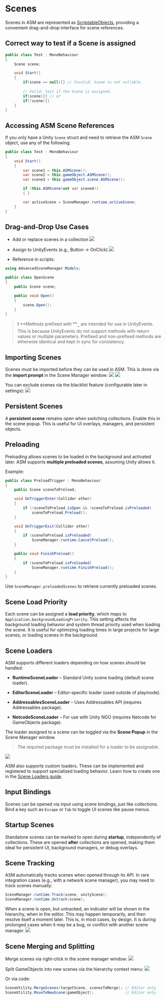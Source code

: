 # Scenes

Scenes in ASM are represented as [ScriptableObjects](https://docs.unity3d.com/Manual/class-ScriptableObject.html), providing a convenient drag-and-drop interface for scene references.

## Correct way to test if a Scene is assigned

```csharp
public class Test : MonoBehaviour
{
    Scene scene;

    void Start()
    {
        if(scene == null){} // Invalid: Scene is not nullable.
        
        // Valid: test if the Scene is assigned.
        if(scene){} // or 
        if(!scene){} 
    }
}
```

## Accessing ASM Scene References

If you only have a Unity `Scene` struct and need to retrieve the ASM `Scene` object, use any of the following:

```csharp
public class Test : MonoBehaviour
{
    void Start()
    {
        var scene1 = this.ASMScene();
        var scene2 = this.gameObject.ASMScene();
        var scene3 = this.gameObject.scene.ASMScene();

        if (this.ASMScene(out var scene4))
        { }

        var activeScene = SceneManager.runtime.activeScene;
    }
}
```

## Drag-and-Drop Use Cases

- Add or replace scenes in a collection
 ![](../image/drop-area.png)
    
- Assign to UnityEvents (e.g., Button → OnClick)
  ![](../image/button-click-scene-open.png)
    
- Reference in scripts:
```csharp
using AdvancedSceneManager.Models;

public class OpenScene
{
    public Scene scene;

    public void Open()
    {
        scene.Open();
    }
}
```

> ❗ **Methods prefixed with ****`_`** are intended for use in UnityEvents. This is because UnityEvents do not support methods with return values or multiple parameters. Prefixed and non-prefixed methods are otherwise identical and kept in sync for consistency.

## Importing Scenes

Scenes must be imported before they can be used in ASM. This is done via the **import prompt** in the Scene Manager window:
![](../image/scene-import-notification.png)
![](../image/import-scene-popup.png)

You can exclude scenes via the blacklist feature (configurable later in settings):
![](../image/blacklist.png)
## Persistent Scenes

A **persistent scene** remains open when switching collections. Enable this in the scene popup. This is useful for UI overlays, managers, and persistent objects.

## Preloading

Preloading allows scenes to be loaded in the background and activated later. ASM supports **multiple preloaded scenes**, assuming Unity allows it.

Example:

```csharp
public class PreloadTrigger : MonoBehaviour
{
    public Scene sceneToPreload;

    void OnTriggerEnter(Collider other)
    {
        if (!sceneToPreload.isOpen && !sceneToPreload.isPreloaded)
            sceneToPreload.Preload();
    }

    void OnTriggerExit(Collider other)
    {
        if (sceneToPreload.isPreloaded)
            SceneManager.runtime.CancelPreload();
    }

    public void FinishPreload()
    {
        if (sceneToPreload.isPreloaded)
            SceneManager.runtime.FinishPreload();
    }
}
```

Use `SceneManager.preloadedScenes` to retrieve currently preloaded scenes.

## Scene Load Priority

Each scene can be assigned a **load priority**, which maps to `Application.backgroundLoadingPriority`. This setting affects the background loading behavior and system thread priority used when loading the scene. It is useful for optimizing loading times in large projects for large scenes, or loading scenes in the background.

## Scene Loaders

ASM supports different loaders depending on how scenes should be handled:

- **RuntimeSceneLoader** – Standard Unity scene loading (default scene loader).
    
- **EditorSceneLoader** – Editor-specific loader (used outside of playmode).
    
- **AddressablesSceneLoader** – Uses Addressables API (requires Addressables package).
    
- **NetcodeSceneLoader** – For use with Unity NGO (requires Netcode for GameObjects package).

The loader assigned to a scene can be toggled via the **Scene Popup** in the Scene Manager window.

> The required package must be installed for a loader to be assignable.

![](../image/addressable-toggle.png)

ASM also supports custom loaders. These can be implemented and registered to support specialized loading behavior. Learn how to create one in the [Scene Loaders guide](scene%20loaders.md).
## Input Bindings

Scenes can be opened via input using scene bindings, just like collections. Bind a key such as `Escape` or `Tab` to toggle UI scenes like pause menus.

## Startup Scenes

Standalone scenes can be marked to open during **startup**, independently of collections. These are opened **after** collections are opened, making them ideal for persistent UI, background managers, or debug overlays.

## Scene Tracking

ASM automatically tracks scenes when opened through its API. In rare integration cases (e.g., with a network scene manager), you may need to track scenes manually:

```csharp
SceneManager.runtime.Track(scene, unityScene);
SceneManager.runtime.Untrack(scene);
```

When a scene is open, but untracked, an indicator will be shown in the hierarchy, when in the editor. This may happen temporarily, and then resolve itself a moment later. This is, in most cases, by design. It is during prolonged cases when it may be a bug, or conflict with another scene manager.
![](../image/untracked-scenes.png)
## Scene Merging and Splitting

Merge scenes via right-click in the scene manager window:
![](../image/scene-context-menu.png)

Split GameObjects into new scenes via the hierarchy context menu:
![](../image/scene-split-menu.png)

Or via code:
```csharp
SceneUtility.MergeScenes(targetScene, scenesToMerge); // Editor only
SceneUtility.MoveToNewScene(gameObject);              // Editor only
```
